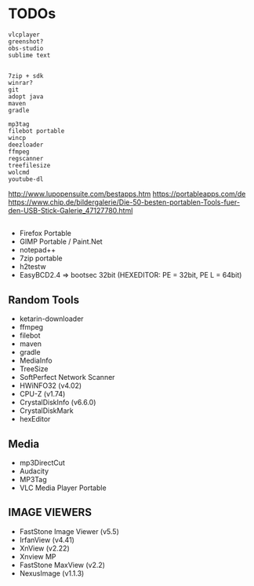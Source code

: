 # TODOs
	vlcplayer
	greenshot?
	obs-studio
	sublime text
	

	7zip + sdk
	winrar?
	git
	adopt java
	maven
	gradle
	
	mp3tag
	filebot portable
	wincp
	deezloader
	ffmpeg
	regscanner
	treefilesize
	wolcmd
	youtube-dl

http://www.lupopensuite.com/bestapps.htm
https://portableapps.com/de
https://www.chip.de/bildergalerie/Die-50-besten-portablen-Tools-fuer-den-USB-Stick-Galerie_47127780.html

## 
- Firefox Portable
- GIMP Portable / Paint.Net
- notepad++
- 7zip portable
- h2testw
- EasyBCD2.4 => bootsec 32bit (HEXEDITOR: PE  = 32bit, PE L = 64bit)

## Random Tools
- ketarin-downloader
- ffmpeg
- filebot
- maven
- gradle
- MediaInfo
- TreeSize
- SoftPerfect Network Scanner
- HWiNFO32 (v4.02)
- CPU-Z (v1.74)
- CrystalDiskInfo (v6.6.0)
- CrystalDiskMark
- hexEditor


## Media

- mp3DirectCut
- Audacity
- MP3Tag
- VLC Media Player Portable

## IMAGE VIEWERS
- FastStone Image Viewer (v5.5)
- IrfanView (v4.41)
- XnView (v2.22)
- Xnview MP
- FastStone MaxView (v2.2)
- NexusImage (v1.1.3)